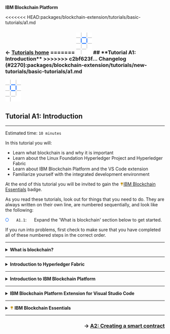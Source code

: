 **IBM Blockchain Platform**

<<<<<<< HEAD:packages/blockchain-extension/tutorials/basic-tutorials/a1.md
<h3 align='left'>← <a href='./index.md'><b>Tutorials home</b></a>
=======
<img src="./images/ibp.png" alt="IBM Blockchain Platform"></img>
## **Tutorial A1: Introduction**
>>>>>>> c2bf623f... Changelog (#2270):packages/blockchain-extension/tutorials/new-tutorials/basic-tutorials/a1.md

<!--
<p style="text-align:left;">
    <h3>← <a href='./index.md'><b>Tutorials home</b></a>
    <span style="float:right;color:gray">
    PDF
        <a href='./pdf/a1.pdf' download><img src='./images/download.png'></a>
    </span>
</p>
</!-->

<img src="./images/ibp.png" alt="IBM Blockchain Platform"></img>
## **Tutorial A1: Introduction**

---

Estimated time: `10 minutes`

In this tutorial you will:
* Learn what blockchain is and why it is important
* Learn about the Linux Foundation Hyperledger Project and Hyperledger Fabric 
* Learn about IBM Blockchain Platform and the VS Code extension 
* Familiarize yourself with the integrated development environment

At the end of this tutorial you will be invited to gain the <img src='./images/badge_bronze.png'></img><a href="https://cognitiveclass.ai/badges/blockchain-essentials">IBM Blockchain Essentials</a> badge.


As you read these tutorials, look out for things that you need to do. They are always written on their own line, are numbered sequentially, and look like the following:

<img src="./images/bullet.png" alt="[]"></img> &nbsp;&nbsp;&nbsp;&nbsp; `A1.1`: &nbsp;&nbsp;&nbsp;&nbsp;
Expand the 'What is blockchain' section below to get started.

If you run into problems, first check to make sure that you have completed all of these numbered steps in the correct order.

---
<details>
<summary><b>What is blockchain?</b></summary>

The generally accepted definition of a blockchain is a <i>distributed ledger</i> with <i>smart contracts</i>.

Whenever anything changes in business, this is captured in a transaction. Transactions involve assets and will describe, for example, their movement through a business network.

Traditionally, transactions are recorded in business ledgers. Unfortunately, a transaction which involves multiple organizations will be recorded differently by each business. Periodically, these different ledgers need to be reconciled, and when tranactions don't tally disputes occur, the resolution of which can be slow and expensive.

Blockchain transactions and ledgers are different. Blockchain introduces a new kind of transaction – a multiparty transaction - that is signed by everyone involved in the transaction. Blockchain ledgers are different too; the same ledger is replicated in every organization in the network, and kept synchronized using a process called *consensus*.  Moreover, these ledgers are *immutable*; once a multi-party transaction is written to the ledger, it cannot be reversed.

These tutorials will help you understand these ideas in more detail, and how to use them in practice.

<br><h3 align='left'>Smart contracts</h3>

In business, transactions are generated according to *contracts* which define the exact conditions under which a transaction is generated. If I buy a car from you and it breaks down a month later, the terms of our contract might say that you are liable for the repair.

Blockchain introduces the idea of a *smart contract*. It describes in code what a transaction generated by the smart contract looks like. For example, a car contract might use an algorithm to check that you're the current owner of the car, and that a purchaser has the required funds. If so, then a transaction will be generated by it that represents the transfer the money between you and the purchaser and the corresponding change of ownership. 

Blockchains such as Hyperledger Fabric make it easy to write smart contracts, by maintaining the current value of every business object in a ledger. It means that smart contracts don't need to compute the effect of history of transactions that involve your car -- they simply look up the current world state of that car.  

In these tutorials we'll learn a lot more about smart contracts and how to write them.

<br><h3 align='left'>Blockchain and Bitcoin</h3>

Blockchain is commonly associated with Bitcoin, the cryptocurrency and peer-to-peer payments system. Bitcoin uses a blockchain as the ledger to record its transactions and a resource-intensive method of consensus called *proof of work*. Bitcoin favors anonymity; even though the ledger is public, it's almost impossible to determine who is behind a bitcoin transaction.

Businesses often have a different operating environment. For example, they are required to carry out Know Your Customer (KYC) and Anti-Money Laundering (AML) checks, which require businesses to know who they are dealing with.  This means that business blockchains require identifiable participants and favor features such as *privacy* and *confidentiality*. Knowing who's behind a transaction helps to remove incentives for fraud and as such, resource-intensive methods of consensus are not needed.

And of course, business ledgers also store more than cryptocurrency transactions; any asset of worth to a business can be transacted and logged on a business blockchain.

<br>

<img src="./images/bullet.png" alt="[]"></img> &nbsp;&nbsp;&nbsp;&nbsp; `A1.2`: &nbsp;&nbsp;&nbsp;&nbsp;
Expand the 'Introduction to Hyperledger Fabric' section below to continue.

</details>

---

<details>
<summary><b>Introduction to Hyperledger Fabric</b></summary>

In early 2016, the Linux Foundation formally announced the creation of the *Hyperledger* project. Its aim continues to be to develop blockchain technologies that specifically cater for the requirements of businesses.

Hyperledger is more than a single technology; it is a collection of cross-industry frameworks and tools that come under a single open license and governance structure.

   > <br>
   > Find out more about the Hyperledger Project at <a href="https://www.hyperledger.org/">https://www.hyperledger.org/</a>
   > <br>&nbsp;

Hyperledger Fabric is the most widely implemented of these technologies. It provides a shared, replicated ledger implementation with support for smart contracts. It is designed as a pluggable framework so that it can evolve over time, for example as new privacy and consensus technologies emerge. It continues to be developed by hundreds of developers in the community representing dozens of different organizations.

   > <br>
   > Read the Hyperledger Fabric technical documentation at <a href="https://hyperledger-fabric.readthedocs.io/en/">https://hyperledger-fabric.readthedocs.io/en/</a>
   > <br>&nbsp;

Hyperledger Fabric underpins many of the world's most successful blockchain implementations, including <a href="https://www.ibm.com/blockchain/solutions/food-trust">IBM Food Trust</a>, <a href="https://www.tradelens.com/">TradeLens</a> and <a href="https://we-trade.com/">we.trade</a>.


<br><h3 align='left'>Hyperledger Fabric technology</h3>

A Hyperledger Fabric network consists of three key types of components:

* **Peer node**: holds a copy of the ledger and is responsible for running smart contracts.
* **Orderer node**: part of a distributed ordering service that agrees the order that transactions are added to the ledger.
* **Certificate Authority**: responsible for issuing the certificates that identify users and organizations on the network.

Each organization that joins a Hyperledger Fabric network will typically own peers and certificate authorities. There needs to be one ordering service in each network, although this can be distributed between organizations.

As we progress through these tutorials, we will work with each of these components.

<br>

<img src="./images/bullet.png" alt="[]"></img> &nbsp;&nbsp;&nbsp;&nbsp; `A1.3`: &nbsp;&nbsp;&nbsp;&nbsp;
Expand the 'Introduction to IBM Blockchain Platform' section below to continue.

</details>

---

<details>
<summary><b>Introduction to IBM Blockchain Platform</b></summary>

IBM Blockchain Platform is a set of tools and services that allow users to build and operate Hyperledger Fabric networks. Broadly, it consists of two main elements:

* **IBM Blockchain Platform Extension for Visual Studio Code**. This is the tool you are using now. It allows developers to create Hyperledger Fabric smart contracts and the applications that interact with them. Developers can test their applications using an embedded instance of Hyperledger Fabric, or connect to a remote Hyperledger Fabric network.

* **IBM Blockchain Platform Console**. This allows users to create and manage their Hyperledger Fabric components. The components can be run on IBM Cloud or on any OpenShift-based environment, including on-premises.

> <br>
   > Learn more about the IBM Blockchain Platform here: <a href="https://www.ibm.com/blockchain/platform">https://www.ibm.com/blockchain/platform</a>
   > <br>&nbsp;

In later tutorials you will learn more about the console. For now, you will start to familiarize yourself with the IBM Blockchain Platform developer tools.

<img src="./images/bullet.png" alt="[]"></img> &nbsp;&nbsp;&nbsp;&nbsp; `A1.4`: &nbsp;&nbsp;&nbsp;&nbsp;
Expand the next section to continue.

</details>

---


<details>
<summary><b>IBM Blockchain Platform Extension for Visual Studio Code</b></summary>

In these tutorials you will be performing actions in VS Code, so begin by ensuring that you can comfortably see both this tutorial and VS Code. If you can, arrange the tutorial on a second window ('File' -> 'New Window') and move it to a second monitor. If this is not possible, you can right-click an editor tab and select 'Split' to arrange your VS Code editors within a single window.

Let's start with the basic elements of the IBM Blockchain Platform VS Code extension:

<<<<<<< HEAD:packages/blockchain-extension/tutorials/basic-tutorials/a1.md
<image src='./images/a1.4.png' alt='A screenshot of the VSCode Extension'>
=======
<img src="./images/a1.4.png" alt="A screenshot of the VSCode Extension"></img>
>>>>>>> c2bf623f... Changelog (#2270):packages/blockchain-extension/tutorials/new-tutorials/basic-tutorials/a1.md

`1.` **Editor pane**: Used for editing smart contracts and application code.<br>
`2.` **The IBM Blockchain Platform icon in the VS Code sidebar**: Shows or hides the IBM Blockchain Platform sidebar.<br>
`3.` **IBM Blockchain Platform sidebar**: A set of views that show the Hyperledger Fabric resources you are working with: smart contracts, environments, gateways and wallets.<br>
`4.` **IBM Blockchain Platform home page**: At both the top and bottom of the screen are icons that allow you to return to the IBM Blockchain Platform welcome screen if you get lost.<br>
`5.` **Output**: The results of running any transaction are displayed here. Also note the neighboring tabs that allow you, among other things, to run Terminal commands in an embedded shell.<br>
`6.` **Notifications**: Timely information is displayed here, such as the results of deploying a new smart contract. If you click on the icon in the corner you can usually revisit any notifications you've missed.<br>
`7.` **Command palette**: When you tell VS Code to do something, such as package a smart contract, VS Code will invite you to enter any parameters here. You can also bring up the command palette before you invoke any command by selecting "View -> Command Palette". (All of the IBM Blockchain Platform commands start with "IBM Blockchain Platform" so if you start typing this in the command palette you can quickly filter to the command you need.)

If you're not familiar with VS Code, it's worthwhile spending a few minutes clicking around to get yourself comfortable with it. When you are ready, continue on.

<img src="./images/bullet.png" alt="[]"></img> &nbsp;&nbsp;&nbsp;&nbsp; `A1.5`: &nbsp;&nbsp;&nbsp;&nbsp;
Expand the next section to continue.

</details>



---
<details>
<summary><b><img src='./images/badge_bronze.png'></img>&nbsp;IBM Blockchain Essentials</b></summary>

In this tutorial we've covered the basics of blockchain; this is the term used to describe distributed ledger technology that uses smart contracts to share multi-party transactions with members of a business network. 

We introduced the Linux Foundation Hyperledger Project, which aims to develop blockchain techologies for business, and Hyperledger Fabric, which is a shared ledger implementation that underpins many blockchain projects.

Finally we looked at IBM Blockchain Platform, which is a set of tools and services for building and operating Hyperledger Fabric-based blockchains. The IBM Blockchain Platform VS Code extension is one such tool, and is what we will be using in these tutorials.

You've now completed the first tutorial and are now ready to pass the <img src='./images/badge_bronze.png'></img><a href="https://cognitiveclass.ai/badges/blockchain-essentials">IBM Blockchain Essentials</a> course.

Click on the link above to view the course. You'll consolidate what you've learned, take a short quiz to demonstrate your understanding and claim your badge on <a href='https://www.youracclaim.com/'>Acclaim</a>.

In the next tutorial you will create your first smart contract.

</details>

---

<h3 align='right'> → <a href='./a2.md'><b>A2: Creating a smart contract</b></a></h3>
